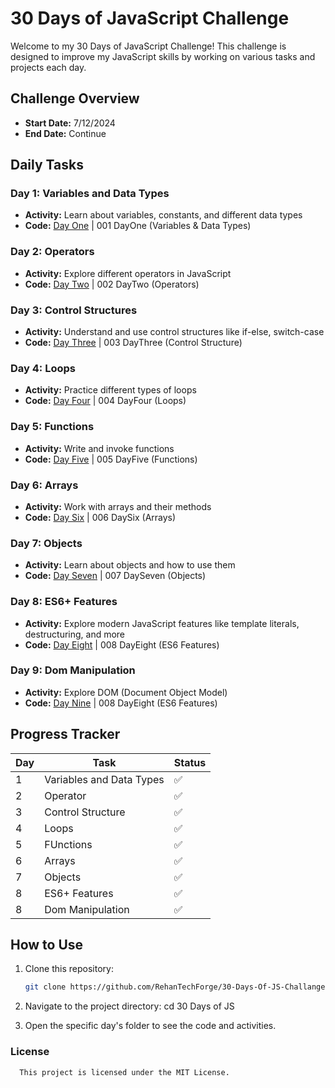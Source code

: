 # 30 Days of JavaScript Challenge

Welcome to my 30 Days of JavaScript Challenge! This challenge is designed to improve my JavaScript skills by working on various tasks and projects each day.

## Challenge Overview

- **Start Date:** 7/12/2024
- **End Date:** Continue

## Daily Tasks

### Day 1: Variables and Data Types

- **Activity:** Learn about variables, constants, and different data types
- **Code:** [Day One](<https://github.com/RehanTechForge/30-Days-Of-JS-Challange/tree/main/001%20DayOne%20(Variables%20%26%20Data%20Types)>) | 001 DayOne (Variables & Data Types)

### Day 2: Operators

- **Activity:** Explore different operators in JavaScript
- **Code:** [Day Two](<https://github.com/RehanTechForge/30-Days-Of-JS-Challange/tree/main/002%20DayTwo%20(Operators)>) | 002 DayTwo (Operators)

### Day 3: Control Structures

- **Activity:** Understand and use control structures like if-else, switch-case
- **Code:** [Day Three](<https://github.com/RehanTechForge/30-Days-Of-JS-Challange/tree/main/003%20DayThree%20(Control%20Structure)>) | 003 DayThree (Control Structure)

### Day 4: Loops

- **Activity:** Practice different types of loops
- **Code:** [Day Four](<https://github.com/RehanTechForge/30-Days-Of-JS-Challange/tree/main/004%20DayFour%20(Loops)>) | 004 DayFour (Loops)

### Day 5: Functions

- **Activity:** Write and invoke functions
- **Code:** [Day Five](<https://github.com/RehanTechForge/30-Days-Of-JS-Challange/tree/main/005%20DayFive%20(Functions)>) | 005 DayFive (Functions)

### Day 6: Arrays

- **Activity:** Work with arrays and their methods
- **Code:** [Day Six](<https://github.com/RehanTechForge/30-Days-Of-JS-Challange/tree/main/006%20DaySix%20(Arrays)>) | 006 DaySix (Arrays)

### Day 7: Objects

- **Activity:** Learn about objects and how to use them
- **Code:** [Day Seven](<https://github.com/RehanTechForge/30-Days-Of-JS-Challange/tree/main/007%20DaySeven%20(Objects)>) | 007 DaySeven (Objects)

### Day 8: ES6+ Features

- **Activity:** Explore modern JavaScript features like template literals, destructuring, and more
- **Code:** [Day Eight](<https://github.com/RehanTechForge/30-Days-Of-JS-Challange/tree/main/008%20DayEight%20(ES6%20Features)>) | 008 DayEight (ES6 Features)

### Day 9: Dom Manipulation

- **Activity:** Explore DOM (Document Object Model)
- **Code:** [Day Nine](<https://github.com/RehanTechForge/30-Days-Of-JS-Challange/tree/main/009%20DayNine%20(Dom%20Manupulation)>) | 008 DayEight (ES6 Features)

## Progress Tracker

| Day | Task                     | Status |
| --- | ------------------------ | ------ |
| 1   | Variables and Data Types | ✅     |
| 2   | Operator                 | ✅     |
| 3   | Control Structure        | ✅     |
| 4   | Loops                    | ✅     |
| 5   | FUnctions                | ✅     |
| 6   | Arrays                   | ✅     |
| 7   | Objects                  | ✅     |
| 8   | ES6+ Features            | ✅     |
| 8   | Dom Manipulation         | ✅     |

## How to Use

1. Clone this repository:

   ```bash
   git clone https://github.com/RehanTechForge/30-Days-Of-JS-Challange

   ```

2. Navigate to the project directory:
   cd 30 Days of JS

3. Open the specific day's folder to see the code and activities.

### License

      This project is licensed under the MIT License.
